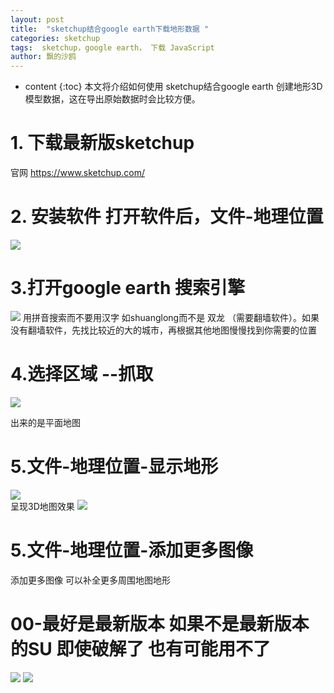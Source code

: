 ```yaml
---
layout: post
title:  "sketchup结合google earth下载地形数据 "
categories: sketchup
tags:  sketchup，google earth， 下载 JavaScript
author: 飘的沙鸥
---
```


* content
{:toc}
本文将介绍如何使用 sketchup结合google earth 创建地形3D模型数据，这在导出原始数据时会比较方便。

# 1. 下载最新版sketchup 

官网 https://www.sketchup.com/




# 2. 安装软件 打开软件后，文件-地理位置

![](https://i.imgur.com/8A65Qzm.png)

# 3.打开google earth 搜索引擎
![](https://i.imgur.com/wWgV2NP.jpg) 
用拼音搜索而不要用汉字 如shuanglong而不是 双龙 （需要翻墙软件）。如果没有翻墙软件，先找比较近的大的城市，再根据其他地图慢慢找到你需要的位置
# 4.选择区域  --抓取 
![](https://i.imgur.com/XfauMcS.jpg)

出来的是平面地图 
# 5.文件-地理位置-显示地形
![](https://i.imgur.com/tNsb7dm.png)  
呈现3D地图效果
![](https://i.imgur.com/9TSEB0p.png)

# 5.文件-地理位置-添加更多图像 
添加更多图像 可以补全更多周围地图地形 

# 00-最好是最新版本 如果不是最新版本的SU 即使破解了 也有可能用不了 
![](https://i.imgur.com/u3o4QRF.png)
![](https://i.imgur.com/sLOZ8XG.png)
